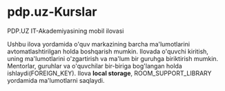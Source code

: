 # pdp.uz-Kurslar
PDP.UZ IT-Akademiyasining mobil ilovasi

Ushbu ilova yordamida o'quv markazining barcha ma'lumotlarini avtomatlashtirilgan holda boshqarish mumkin.
Ilovada o'quvchi kiritish, uning ma'lumotlarini o'zgartirish va ma'lum bir guruhga biriktirish mumkin.
Mentorlar, guruhlar va o'quvchilar bir-biriga bog'langan holda ishlaydi(FOREIGN_KEY).
Ilova **local storage**, ROOM_SUPPORT_LIBRARY yordamida ma'lumotlarni saqlaydi.
